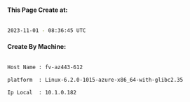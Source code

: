 
   
#### This Page Create at:

```bash

2023-11-01 - 08:36:45 UTC

```

#### Create By Machine:

```bash

Host Name : fv-az443-612

platform  : Linux-6.2.0-1015-azure-x86_64-with-glibc2.35

Ip Local  : 10.1.0.182

```

